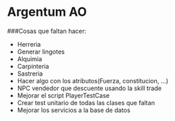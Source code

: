 # Argentum AO
###Cosas que faltan hacer:
* Herreria
* Generar lingotes
* Alquimia
* Carpinteria
* Sastreria
* Hacer algo con los atributos(Fuerza, constitucion, ...)
* NPC vendedor que descuente usando la skill trade
* Mejorar el script PlayerTestCase
* Crear test unitario de todas las clases que faltan
* Mejorar los servicios a la base de datos